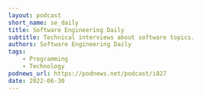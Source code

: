 ```yaml
---
layout: podcast
short_name: se_daily
title: Software Engineering Daily
subtitle: Technical interviews about software topics.
authors: Software Engineering Daily
tags:
    - Programming
    - Technology
podnews_url: https://podnews.net/podcast/i827
date: 2022-06-30
---
```

